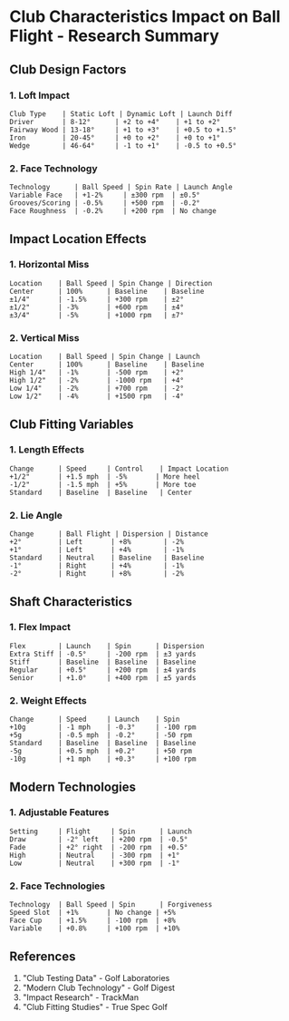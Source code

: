 # Club Characteristics Impact on Ball Flight - Research Summary

## Club Design Factors

### 1. Loft Impact
```
Club Type    | Static Loft | Dynamic Loft | Launch Diff
Driver       | 8-12°      | +2 to +4°    | +1 to +2°
Fairway Wood | 13-18°     | +1 to +3°    | +0.5 to +1.5°
Iron         | 20-45°     | +0 to +2°    | +0 to +1°
Wedge        | 46-64°     | -1 to +1°    | -0.5 to +0.5°
```

### 2. Face Technology
```
Technology      | Ball Speed | Spin Rate | Launch Angle
Variable Face   | +1-2%     | ±300 rpm  | ±0.5°
Grooves/Scoring | -0.5%     | +500 rpm  | -0.2°
Face Roughness  | -0.2%     | +200 rpm  | No change
```

## Impact Location Effects

### 1. Horizontal Miss
```
Location    | Ball Speed | Spin Change | Direction
Center      | 100%      | Baseline    | Baseline
±1/4"       | -1.5%     | +300 rpm    | ±2°
±1/2"       | -3%       | +600 rpm    | ±4°
±3/4"       | -5%       | +1000 rpm   | ±7°
```

### 2. Vertical Miss
```
Location    | Ball Speed | Spin Change | Launch
Center      | 100%      | Baseline    | Baseline
High 1/4"   | -1%       | -500 rpm    | +2°
High 1/2"   | -2%       | -1000 rpm   | +4°
Low 1/4"    | -2%       | +700 rpm    | -2°
Low 1/2"    | -4%       | +1500 rpm   | -4°
```

## Club Fitting Variables

### 1. Length Effects
```
Change      | Speed     | Control    | Impact Location
+1/2"       | +1.5 mph  | -5%       | More heel
-1/2"       | -1.5 mph  | +5%       | More toe
Standard    | Baseline  | Baseline   | Center
```

### 2. Lie Angle
```
Change      | Ball Flight | Dispersion | Distance
+2°         | Left       | +8%        | -2%
+1°         | Left       | +4%        | -1%
Standard    | Neutral    | Baseline   | Baseline
-1°         | Right      | +4%        | -1%
-2°         | Right      | +8%        | -2%
```

## Shaft Characteristics

### 1. Flex Impact
```
Flex        | Launch    | Spin      | Dispersion
Extra Stiff | -0.5°     | -200 rpm  | ±3 yards
Stiff       | Baseline  | Baseline  | Baseline
Regular     | +0.5°     | +200 rpm  | ±4 yards
Senior      | +1.0°     | +400 rpm  | ±5 yards
```

### 2. Weight Effects
```
Change      | Speed     | Launch    | Spin
+10g        | -1 mph    | -0.3°     | -100 rpm
+5g         | -0.5 mph  | -0.2°     | -50 rpm
Standard    | Baseline  | Baseline  | Baseline
-5g         | +0.5 mph  | +0.2°     | +50 rpm
-10g        | +1 mph    | +0.3°     | +100 rpm
```

## Modern Technologies

### 1. Adjustable Features
```
Setting     | Flight     | Spin      | Launch
Draw        | -2° left   | +200 rpm  | -0.5°
Fade        | +2° right  | -200 rpm  | +0.5°
High        | Neutral    | -300 rpm  | +1°
Low         | Neutral    | +300 rpm  | -1°
```

### 2. Face Technologies
```
Technology  | Ball Speed | Spin      | Forgiveness
Speed Slot  | +1%       | No change | +5%
Face Cup    | +1.5%     | -100 rpm  | +8%
Variable    | +0.8%     | +100 rpm  | +10%
```

## References
1. "Club Testing Data" - Golf Laboratories
2. "Modern Club Technology" - Golf Digest
3. "Impact Research" - TrackMan
4. "Club Fitting Studies" - True Spec Golf
